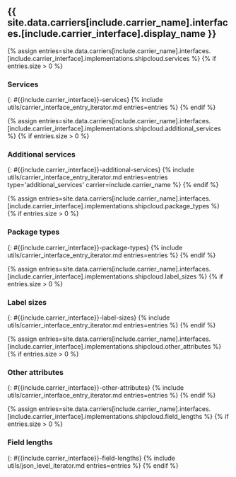 ## {{ site.data.carriers[include.carrier_name].interfaces.[include.carrier_interface].display_name }}

{% assign entries=site.data.carriers[include.carrier_name].interfaces.[include.carrier_interface].implementations.shipcloud.services %}
{% if entries.size > 0 %}
### Services
{: #{{include.carrier_interface}}-services}
{% include utils/carrier_interface_entry_iterator.md entries=entries %}
{% endif %}

{% assign entries=site.data.carriers[include.carrier_name].interfaces.[include.carrier_interface].implementations.shipcloud.additional_services %}
{% if entries.size > 0 %}
### Additional services
{: #{{include.carrier_interface}}-additional-services}
{% include utils/carrier_interface_entry_iterator.md entries=entries type='additional_services' carrier=include.carrier_name %}
{% endif %}

{% assign entries=site.data.carriers[include.carrier_name].interfaces.[include.carrier_interface].implementations.shipcloud.package_types %}
{% if entries.size > 0 %}
### Package types
{: #{{include.carrier_interface}}-package-types}
{% include utils/carrier_interface_entry_iterator.md entries=entries %}
{% endif %}

{% assign entries=site.data.carriers[include.carrier_name].interfaces.[include.carrier_interface].implementations.shipcloud.label_sizes %}
{% if entries.size > 0 %}
### Label sizes
{: #{{include.carrier_interface}}-label-sizes}
{% include utils/carrier_interface_entry_iterator.md entries=entries %}
{% endif %}

{% assign entries=site.data.carriers[include.carrier_name].interfaces.[include.carrier_interface].implementations.shipcloud.other_attributes %}
{% if entries.size > 0 %}
### Other attributes
{: #{{include.carrier_interface}}-other-attributes}
{% include utils/carrier_interface_entry_iterator.md entries=entries %}
{% endif %}

{% assign entries=site.data.carriers[include.carrier_name].interfaces.[include.carrier_interface].implementations.shipcloud.field_lengths %}
{% if entries.size > 0 %}
### Field lengths
{: #{{include.carrier_interface}}-field-lengths}
{% include utils/json_level_iterator.md entries=entries %}
{% endif %}
